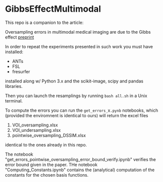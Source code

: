 # GibbsEffectMultimodal

This repo is a companion to the article:

Oversampling errors in multimodal medical imaging are due to the Gibbs effect [preprint](https://www.researchgate.net/publication/349569397_Oversampling_errors_in_multimodal_medical_imaging_are_due_to_the_Gibbs_effect)

In order to repeat the experiments presented in such work you must have installed:

 * ANTs
 * FSL
 * fresurfer

installed along w/ Python 3.x and the scikit-image, scipy and pandas libraries.

Then you can launch the resamplings by running `bash all.sh` in a Unix terminal.

To compute the errors you can run the `get_errors_`x`.pynb` notebooks, which (provided the enviromnent is identical to ours) will return the excel files 

 1. VOI_oversampling.xlsx
 1. VOI_undersampling.xlsx
 1. pointwise_oversampling_DSSIM.xlsx
 
 identical to the ones already in this repo.

The notebook "get_errors_pointwise_oversampling_error_bound_verify.ipynb" verifies the error bound given in the paper.
THe notebook "Computing_Constants.ipynb" contains the (analytical) computation of the constants for the chosen basis functions.
